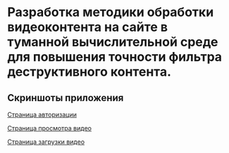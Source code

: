 # Разработка методики обработки видеоконтента на сайте в туманной вычислительной среде для повышения точности фильтра деструктивного контента.
## Скриншоты приложения

[Страница авторизации](https://github.com/XandrNiko/ourtube/blob/main/images/authpage.jpg)

[Страница просмотра видео](https://github.com/XandrNiko/ourtube/blob/main/images/gallerypage.jpg)

[Страница загрузки видео](https://github.com/XandrNiko/ourtube/blob/main/images/exportpage.jpg)
